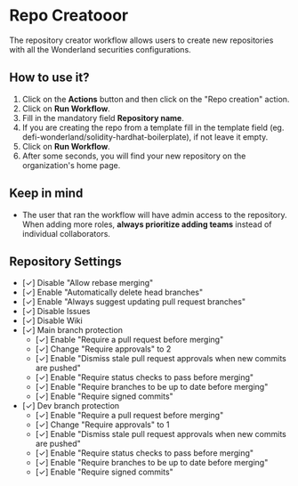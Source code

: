 # Repo Creatooor

The repository creator workflow allows users to create new repositories with all the Wonderland securities configurations.

## How to use it?

1. Click on the **Actions** button and then click on the "Repo creation" action.
2. Click on **Run Workflow**.
3. Fill in the mandatory field **Repository name**.
4. If you are creating the repo from a template fill in the template field (eg. defi-wonderland/solidity-hardhat-boilerplate), if not leave it empty.
5. Click on **Run Workflow**.
6. After some seconds, you will find your new repository on the organization's home page.

## Keep in mind

- The user that ran the workflow will have admin access to the repository. When adding more roles, **always prioritize adding teams** instead of individual collaborators.

## Repository Settings

- [✓] Disable "Allow rebase merging"
- [✓] Enable "Automatically delete head branches"
- [✓] Enable "Always suggest updating pull request branches"
- [✓] Disable Issues
- [✓] Disable Wiki
- [✓] Main branch protection
  - [✓] Enable "Require a pull request before merging"
  - [✓] Change "Require approvals" to 2
  - [✓] Enable "Dismiss stale pull request approvals when new commits are pushed"
  - [✓] Enable "Require status checks to pass before merging"
  - [✓] Enable "Require branches to be up to date before merging"
  - [✓] Enable "Require signed commits"
- [✓] Dev branch protection
  - [✓] Enable "Require a pull request before merging"
  - [✓] Change "Require approvals" to 1
  - [✓] Enable "Dismiss stale pull request approvals when new commits are pushed"
  - [✓] Enable "Require status checks to pass before merging"
  - [✓] Enable "Require branches to be up to date before merging"
  - [✓] Enable "Require signed commits"
